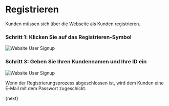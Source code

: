 <!-- add-breadcrumbs -->
# Registrieren



Kunden müssen sich über die Webseite als Kunden registrieren.

### Schritt 1: Klicken Sie auf das Registrieren-Symbol

<img class="screenshot" alt="Website User Signup" src="{{docs_base_url}}/v13/assets/img/website/website-login.png">

### Schritt 3: Geben Sie Ihren Kundennamen und Ihre ID ein

<img class="screenshot" alt="Website User Signup" src="{{docs_base_url}}/v13/assets/img/website/website-signup-details.png">

Wenn der Registrierungsprozess abgeschlossen ist, wird dem Kunden eine E-Mail mit dem Passwort zugeschickt.

{next}